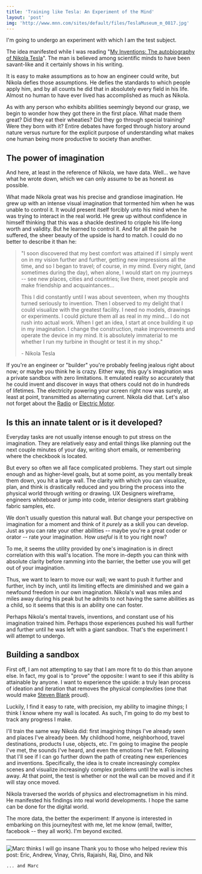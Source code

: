 ```yaml
---
title: 'Training like Tesla: An Experiment of the Mind'
layout: 'post'
img: 'http://www.mnn.com/sites/default/files/TeslaMuseum_m_0817.jpg'
---
```


I'm going to undergo an experiment with which I am the test subject.

The idea manifested while I was reading "[My Inventions: The autobiography of Nikola Tesla](http://www.amazon.com/My-Inventions-Autobiography-introduction-ebook/dp/B004W48LAG)". The man is believed among scientific minds to have been savant-like and it certainly shows in his writing.

It is easy to make assumptions as to how an engineer could write, but Nikola defies those assumptions. He defies the standards to which people apply him, and by all counts he did that in absolutely every field in his life. Almost no human to have ever lived has accomplished as much as Nikola.

As with any person who exhibits abilities seemingly beyond our grasp, we begin to wonder how they got there in the first place. What made them great? Did they eat their wheaties? Did they go through special training? Were they born with it? Entire debates have forged through history around nature versus nurture for the explicit purpose of understanding what makes one human being more productive to society than another.

The power of imagination
------------------------

And here, at least in the reference of Nikola, we have data. Well... we have what he wrote down, which we can only assume to be as honest as possible. 

What made Nikola great was his precise and grandiose imagination. He grew up with an intense visual imagination that tormented him when he was unable to control it. It would present itself forcibly unto his mind when he was trying to interact in the real world. He grew up without confidence in himself thinking that this was a shackle destined to cripple his life-long worth and validity. But he learned to control it. And for all the pain he suffered, the sheer beauty of the upside is hard to match. I could do no better to describe it than he:

> "I soon discovered that my best comfort was attained if I simply went on in my vision further and further, getting new impressions all the time, and so I began to travel; of course, in my mind. Every night, (and sometimes during the day), when alone, I would start on my journeys -- see new places, cities and countries; live there, meet people and make friendship and acquaintances...
>
> This I did constantly until I was about seventeen, when my thoughts turned seriously to invention. Then I observed to my delight that I could visualize with the greatest facility. I need no models, drawings or experiments. I could picture them all as real in my mind... I do not rush into actual work. When I get an idea, I start at once building it up in my imagination. I change the construction, make improvements and operate the device in my mind. It is absolutely immaterial to me whether I run my turbine in thought or test it in my shop."
>
> \- Nikola Tesla

If you're an engineer or "builder" you're probably feeling jealous right about now; or maybe you think he is crazy. Either way, this guy's imagination was a private sandbox with zero limitations. It emulated reality so accurately that he could invent and discover in ways that others could not do in hundreds of lifetimes. The electricity powering your screen right now was surely, at least at point, transmitted as alternating current. Nikola did that. Let's also not forget about the [Radio](http://www.pbs.org/tesla/ll/ll_whoradio.html) or [Electric Motor](http://www.fi.edu/learn/case-files/tesla/motor.html).

Is this an innate talent or is it developed?
--------------------------------------------

Everyday tasks are not usually intense enough to put stress on the imagination. They are relatively easy and entail things like planning out the next couple minutes of your day, writing short emails, or remembering where the checkbook is located.

But every so often we all face complicated problems. They start out simple enough and as higher-level goals, but at some point, as you mentally break them down, you hit a large wall. The clarity with which you can visualize, plan, and think is drastically reduced and you bring the process into the physical world through writing or drawing. UX Designers wireframe, engineers whiteboard or jump into code, interior designers start grabbing fabric samples, etc.

We don't usually question this natural wall. But change your perspective on imagination for a moment and think of it *purely* as a skill you can develop. Just as you can rate your other abilities -- maybe you're a great coder or orator -- rate your imagination. How *useful* is it to you right now?

To me, it seems the utility provided by one's imagination is in direct correlation with this wall's location. The more in-depth you can think with absolute clarity before ramming into the barrier, the better use you will get out of your imagination. 

Thus, we want to learn to move our wall; we want to push it further and further, inch by inch, until its limiting effects are diminished and we gain a newfound freedom in our own imagination. Nikola's wall was miles and miles away during his peak but he admits to not having the same abilities as a child, so it seems that this is an ability one can foster.

Perhaps Nikola's mental travels, inventions, and constant use of his imagination trained him. Perhaps those experiences pushed his wall further and further until he was left with a giant sandbox. That's the experiment I will attempt to undergo.

Building a sandbox
------------------

First off, I am not attempting to say that I am more fit to do this than anyone else. In fact, my goal is to "prove" the opposite: I want to see if this ability is attainable by anyone. I want to experience the upside: a truly lean process of ideation and iteration that removes the physical complexities (one that would make [Steven Blank](http://en.wikipedia.org/wiki/Steve_Blank) proud). 

Luckily, I find it easy to rate, with precision, my ability to imagine *things*; I think I know where my wall is located. As such, I'm going to do my best to track any progress I make. 

I'll train the same way Nikola did: first imagining things I've already seen and places I've already been. My childhood home, neighborhood, travel destinations, products I use, objects, etc. I'm going to imagine the people I've met, the sounds I've heard, and even the emotions I've felt. Following that I'll see if I can go further down the path of creating new experiences and inventions. Specifically, the idea is to create increasingly complex scenes and visualize increasingly complex problems until the wall is inches away. At that point, the test is whether or not the wall can be moved and if it will stay once moved.

Nikola traversed the worlds of physics and electromagnetism in his mind. He manifested his findings into real world developments. I hope the same can be done for the digital world.

The more data, the better the experiment: If anyone is interested in embarking on this journey/test with me, let me know (email, twitter, facebook -- they all work). I'm beyond excited.

---

<p class="small">
	<img src="https://dl.dropboxusercontent.com/u/5631577/blog/Screen%20Shot%202013-04-12%20at%203.27.01%20PM.png" alt="Marc thinks I will go insane">
	Thank you to those who helped review this post: Eric, Andrew, Vinay, Chris, Rajaishi, Raj, Dino, and Nik

	... and Marc
</p>
